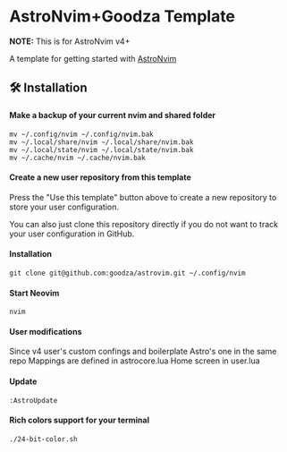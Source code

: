 # AstroNvim+Goodza Template

**NOTE:** This is for AstroNvim v4+

A template for getting started with [AstroNvim](https://github.com/AstroNvim/AstroNvim)

## 🛠️ Installation

#### Make a backup of your current nvim and shared folder

```shell
mv ~/.config/nvim ~/.config/nvim.bak
mv ~/.local/share/nvim ~/.local/share/nvim.bak
mv ~/.local/state/nvim ~/.local/state/nvim.bak
mv ~/.cache/nvim ~/.cache/nvim.bak
```

#### Create a new user repository from this template

Press the "Use this template" button above to create a new repository to store your user configuration.

You can also just clone this repository directly if you do not want to track your user configuration in GitHub.

#### Installation

```shell
git clone git@github.com:goodza/astrovim.git ~/.config/nvim
```

#### Start Neovim

```shell
nvim
```

#### User modifications

Since v4 user's custom confings and boilerplate Astro's one in the same repo
Mappings are defined in astrocore.lua
Home screen in user.lua

#### Update

```shell
:AstroUpdate
```

#### Rich colors support for your terminal

```shell
./24-bit-color.sh
```
